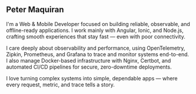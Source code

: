 ## Peter Maquiran

I'm a Web & Mobile Developer focused on building reliable, observable, and offline-ready applications. I work mainly with Angular, Ionic, and Node.js, crafting smooth experiences that stay fast — even with poor connectivity.

I care deeply about observability and performance, using OpenTelemetry, Zipkin, Prometheus, and Grafana to trace and monitor systems end-to-end. I also manage Docker-based infrastructure with Nginx, Certbot, and automated CI/CD pipelines for secure, zero-downtime deployments.

I love turning complex systems into simple, dependable apps — where every request, metric, and trace tells a story.

